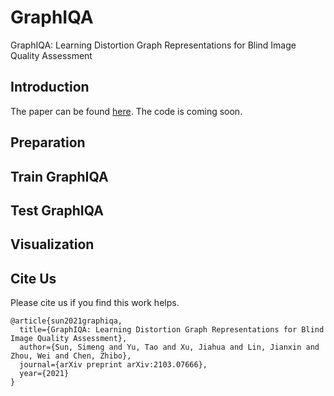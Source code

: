 # GraphIQA
GraphIQA: Learning Distortion Graph Representations for Blind Image Quality Assessment

## Introduction
The paper can be found [here](https://arxiv.org/abs/2103.07666). The code is coming soon.

## Preparation

## Train GraphIQA

## Test GraphIQA

## Visualization

## Cite Us
Please cite us if you find this work helps.

```
@article{sun2021graphiqa,
  title={GraphIQA: Learning Distortion Graph Representations for Blind Image Quality Assessment},
  author={Sun, Simeng and Yu, Tao and Xu, Jiahua and Lin, Jianxin and Zhou, Wei and Chen, Zhibo},
  journal={arXiv preprint arXiv:2103.07666},
  year={2021}
}
```
